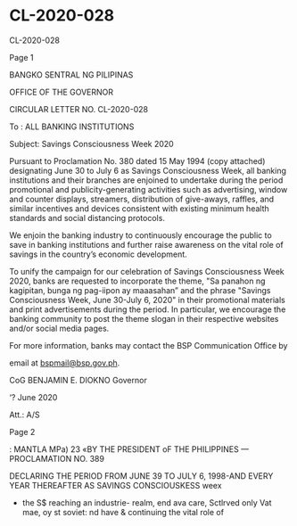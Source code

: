 # CL-2020-028

CL-2020-028

Page 1

BANGKO SENTRAL NG PILIPINAS

OFFICE OF THE GOVERNOR

CIRCULAR LETTER NO. CL-2020-028

To : ALL BANKING INSTITUTIONS

Subject: Savings Consciousness Week 2020

Pursuant to Proclamation No. 380 dated 15 May 1994 (copy attached) designating June 30 to July 6 as Savings Consciousness Week, all banking institutions and their branches are enjoined to undertake during the period promotional and publicity-generating activities such as advertising, window and counter displays, streamers, distribution of give-aways, raffles, and similar incentives and devices consistent with existing minimum health standards and social distancing protocols.

We enjoin the banking industry to continuously encourage the public to save in banking institutions and further raise awareness on the vital role of savings in the country’s economic development.

To unify the campaign for our celebration of Savings Consciousness Week 2020, banks are requested to incorporate the theme, "Sa panahon ng kagipitan, bunga ng pag-iipon ay maaasahan” and the phrase "Savings Consciousness Week, June 30-July 6, 2020" in their promotional materials and print advertisements during the period. In particular, we encourage the banking community to post the theme slogan in their respective websites and/or social media pages.

For more information, banks may contact the BSP Communication Office by

email at bspmail@bsp.gov.ph.

CoG BENJAMIN E. DIOKNO Governor

‘? June 2020

Att.: A/S

Page 2

: MANTLA MPa) 23 «BY THE PRESIDENT oF THE PHILIPPINES — PROCLAMATION NO. 389

DECLARING THE PERIOD FROM JUNE 39 TO JULY 6, 1998-AND EVERY YEAR THEREAFTER AS SAVINGS CONSCIOUSKESS weex

- the S$ reaching an industrie- realm, end ava care, Sctlrved only Vat mae, oy st soviet: nd have & continuing the vital role of